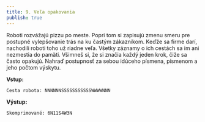 ```yaml
---
title: 9. Veľa opakovania
publish: true
---
```


Roboti rozvážajú pizzu po meste. Popri tom si zapisujú zmenu smeru pre postupné vylepšovanie trás na ku častým zákazníkom. Keďže sa firme darí, nachodili roboti toho už riadne veľa. Všetky záznamy o ich cestách sa im ani nezmestia do pamäti. Všimneš si, že si značia každý jeden krok, čiže sa často opakujú. Nahraď postupnosť za sebou idúceho písmena, písmenom a jeho počtom výskytu.

**Vstup:**
```
Cesta robota: NNNNNNSSSSSSSSSSSWWWWNNN
```

**Výstup:**
```
Skomprimované: 6N11S4W3N
```

